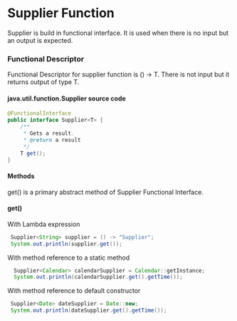 # Supplier Function

Supplier is build in functional interface. It is used when there is no input but an output is expected.

### Functional Descriptor
Functional Descriptor for supplier function is () -> T.
There is not input but it returns output of type T.

#### java.util.function.Supplier source code
```java
@FunctionalInterface
public interface Supplier<T> {
    /**
     * Gets a result.
     * @return a result
     */
    T get();
}
```

#### Methods

get() is a primary abstract method of Supplier Functional Interface.


#### get()
With Lambda expression
```java
 Supplier<String> supplier = () -> "Supplier";
 System.out.println(supplier.get());
```

With method reference to a static method
```java
  Supplier<Calendar> calendarSupplier = Calendar::getInstance;
  System.out.println(calendarSupplier.get().getTime());
```

With method reference to default constructor
```java
 Supplier<Date> dateSupplier = Date::new;
 System.out.println(dateSupplier.get().getTime());
```
